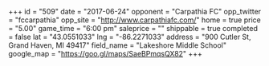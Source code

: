 +++
id = "509"
date = "2017-06-24"
opponent = "Carpathia FC"
opp_twitter = "fccarpathia"
opp_site = "http://www.carpathiafc.com/"
home = true
price = "5.00"
game_time = "6:00 pm"
saleprice = ""
shippable = true
completed = false
lat = "43.0551033"
lng = "-86.2271033"
address = "900 Cutler St, Grand Haven, MI 49417"
field_name = "Lakeshore Middle School"
google_map = "https://goo.gl/maps/SaeBPmqsQX82"
+++

